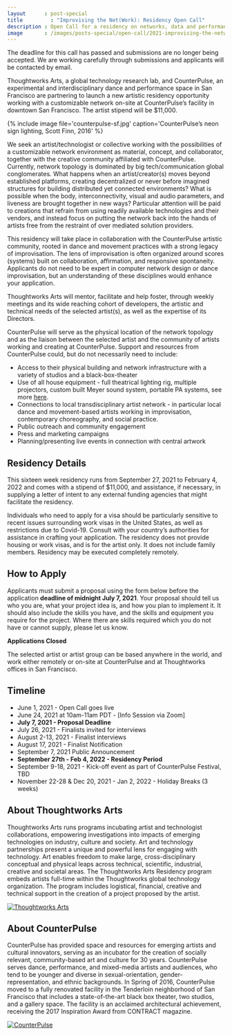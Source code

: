 ```yaml
---
layout      : post-special
title	      : "Improvising the Net(Work): Residency Open Call"
description : Open Call for a residency on networks, data and performance with Thoughtworks Arts and CounterPulse in San Francisco
image       : /images/posts-special/open-call/2021-improvising-the-network/counterpulse-sf.jpg
---
```

<p class="notice">The deadline for this call has passed and submissions are no longer being accepted. We are working carefully through submissions and applicants will be contacted by email.</p>

Thoughtworks Arts, a global technology research lab, and CounterPulse, an experimental and interdisciplinary dance and performance space in San Francisco are partnering to launch a new artistic residency opportunity working with a customizable network on-site at CounterPulse’s facility in downtown San Francisco. The artist stipend will be $11,000.

{% include image file='counterpulse-sf.jpg'
   caption='CounterPulse’s neon sign lighting, Scott Finn, 2016' %}

We seek an artist/technologist or collective working with the possibilities of a customizable network environment as material, concept, and collaborator, together with the creative community affiliated with CounterPulse. Currently, network topology is dominated by big tech/communication global conglomerates. What happens when an artist/creator(s) moves beyond established platforms, creating decentralized or never before imagined structures for building distributed yet connected environments?  What is possible when the body, interconnectivity, visual and audio parameters, and liveness are brought together in new ways? Particular attention will be paid to creations that refrain from using readily available technologies and their vendors, and instead focus on putting the network back into the hands of artists free from the restraint of over mediated solution providers.

This residency will take place in collaboration with the CounterPulse artistic community, rooted in dance and movement practices with a strong legacy of improvisation. The lens of improvisation is often organized around scores (systems) built on collaboration, affirmation, and responsive spontaneity.  Applicants do not need to be expert in computer network design or dance improvisation, but an understanding of these disciplines would enhance your application. 

Thoughtworks Arts will mentor, facilitate and help foster, through weekly meetings and its wide reaching cohort of developers, the artistic and technical needs of the selected artist(s), as well as the expertise of its Directors.

CounterPulse will serve as the physical location of the network topology and as the liaison between the selected artist and the community of artists working and creating at CounterPulse. Support and resources from CounterPulse could, but do not necessarily need to include:

* Access to their physical building and network infrastructure with a variety of studios and a black-box-theater
* Use of all house equipment - full theatrical lighting rig, multiple projectors, custom built Meyer sound system, portable PA systems, see more [here](https://www.counterpulse.org/technical-specifications/). 
* Connections to local transdisciplinary artist network - in particular local dance and movement-based artists working in improvisation, contemporary choreography, and social practice. 
* Public outreach and community engagement
* Press and marketing campaigns
* Planning/presenting live events in connection with central artwork 

## Residency Details
This sixteen week residency runs from September 27, 2021 to February 4, 2022 and comes with a stipend of $11,000, and assistance, if necessary, in supplying a letter of intent to any external funding agencies that might facilitate the residency.

Individuals who need to apply for a visa should be particularly sensitive to recent issues surrounding work visas in the United States, as well as restrictions due to Covid-19. Consult with your country’s authorities for assistance in crafting your application. The residency does not provide housing or work visas, and is for the artist only. It does not include family members. Residency may be executed completely remotely. 

## How to Apply
Applicants must submit a proposal using the form below before the application **deadline of midnight July 7, 2021**. Your proposal should tell us who you are, what your project idea is, and how you plan to implement it. It should also include the skills you have, and the skills and equipment you require for the project. Where there are skills required which you do not have or cannot supply, please let us know.

**Applications Closed**

The selected artist or artist group can be based anywhere in the world, and work either remotely or on-site at CounterPulse and at Thoughtworks offices in San Francisco.

## Timeline
* June 1, 2021 - Open Call goes live 
* June 24, 2021 at 10am-11am PDT - [Info Session via Zoom]
* **July 7, 2021 - Proposal Deadline**
* July 26, 2021 - Finalists invited for interviews
* August 2-13, 2021 - Finalist interviews
* August 17, 2021 - Finalist Notification
* September 7, 2021 Public Announcement
* **September 27th - Feb 4, 2022 - Residency Period**
* September 9-18, 2021 - Kick-off event as part of CounterPulse Festival, TBD
* November 22-28 & Dec 20, 2021 - Jan 2, 2022 - Holiday Breaks (3 weeks)

## About Thoughtworks Arts
Thoughtworks Arts runs programs incubating artist and technologist collaborations, empowering investigations into impacts of emerging technologies on industry, culture and society. Art and technology partnerships present a unique and powerful lens for engaging with technology. Art enables freedom to make large, cross-disciplinary conceptual and physical leaps across technical, scientific, industrial, creative and societal areas. The Thoughtworks Arts Residency program embeds artists full-time within the Thoughtworks global technology organization. The program includes logistical, financial, creative and technical support in the creation of a project proposed by the artist.

<a href="/">
	<img src="/images/logos/thoughtworks-arts.svg" alt="Thoughtworks Arts" class="mid" />
</a>

## About CounterPulse
CounterPulse has provided space and resources for emerging artists and cultural innovators, serving as an incubator for the creation of socially relevant, community-based art and culture for 30 years. CounterPulse serves dance, performance, and mixed-media artists and audiences, who tend to be younger and diverse in sexual-orientation, gender-representation, and ethnic backgrounds. In Spring of 2016, CounterPulse moved to a fully renovated facility in the Tenderloin neighborhood of San Francisco that includes a state-of-the-art black box theater, two studios, and a gallery space. The facility is an acclaimed architectural achievement, receiving the 2017 Inspiration Award from CONTRACT magazine.

<a href="https://counterpulse.org/">
	<img src="/images/logos/counterpulse.png" alt="CounterPulse" class="small" />
</a>